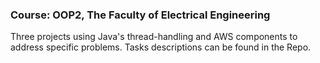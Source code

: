 ### Course: OOP2, The Faculty of Electrical Engineering

Three projects using Java's thread-handling and AWS components to address specific problems. Tasks descriptions can be found in the Repo.
